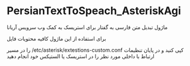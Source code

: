 # PersianTextToSpeach_AsteriskAgi
ماژول تبدیل متن فارسی به گفتار برای استریسک به کمک وب سرویس آریانا

برای استفاده از این ماژول کافیه محتویات فایل

را در مسیر
/etc/asterisk/extestions-custom.conf
کپی کنید و در پایان تنظیمات ارتباط با داخلی مورد نظر را در استریسک یا الستیکس خود انجام دهید
